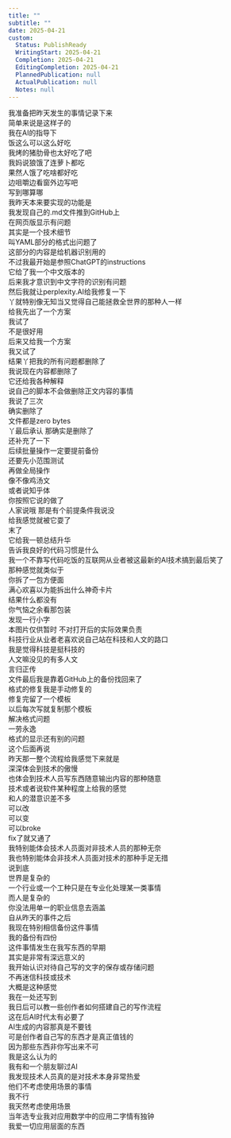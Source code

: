 ```yaml
---  
title: ""  
subtitle: ""  
date: 2025-04-21  
custom:  
  Status: PublishReady  
  WritingStart: 2025-04-21  
  Completion: 2025-04-21  
  EditingCompletion: 2025-04-21  
  PlannedPublication: null  
  ActualPublication: null  
  Notes: null  
---          
```

我准备把昨天发生的事情记录下来        
简单来说是这样子的        
我在AI的指导下          
饭这么可以这么好吃        
我烤的猪肋骨也太好吃了吧        
我妈说狼饿了连萝卜都吃        
果然人饿了吃啥都好吃        
边咀嚼边看窗外边写吧        
写到哪算哪          
我昨天本来要实现的功能是        
我发现自己的.md文件推到GitHub上        
在网页版显示有问题        
其实是一个技术细节        
叫YAML部分的格式出问题了        
这部分的内容是给机器识别用的        
不过我最开始是参照ChatGPT的instructions        
它给了我一个中文版本的        
后来我才意识到中文字符的识别有问题          
然后我就让perplexity.AI给我修复一下        
丫就特别像无知当又觉得自己能拯救全世界的那种人一样        
给我先出了一个方案        
我试了        
不是很好用        
后来又给我一个方案        
我又试了        
结果丫把我的所有问题都删除了        
我说现在内容都删除了        
它还给我各种解释        
说自己的脚本不会做删除正文内容的事情        
我说了三次        
确实删除了        
文件都是zero bytes        
丫最后承认 那确实是删除了        
还补充了一下        
后续批量操作一定要提前备份        
还要先小范围测试        
再做全局操作          
像不像鸡汤文        
或者说知乎体        
你按照它说的做了        
人家说哦 那是有个前提条件我说没        
给我感觉就被它耍了        
末了        
它给我一顿总结升华        
告诉我良好的代码习惯是什么          
我一个不靠写代码吃饭的互联网从业者被这最新的AI技术搞到最后笑了          
那种感觉就类似于        
你拆了一包方便面        
满心欢喜以为能拆出什么神奇卡片        
结果什么都没有        
你气恼之余看那包装        
发现一行小字        
本图片仅供暂时 不对打开后的实际效果负责          
科技行业从业者老喜欢说自己站在科技和人文的路口        
我是觉得科技是挺科技的        
人文嘛没见的有多人文          
言归正传        
文件最后我是靠着GitHub上的备份找回来了        
格式的修复我是手动修复的        
修复完留了一个模板        
以后每次写就复制那个模板        
解决格式问题        
一劳永逸          
格式的显示还有别的问题        
这个后面再说          
昨天那一整个流程给我感觉下来就是        
深深体会到技术的傲慢        
也体会到技术人员写东西随意输出内容的那种随意          
技术或者说软件某种程度上给我的感觉        
和人的潜意识差不多        
可以改        
可以变        
可以broke        
fix了就又通了          
我特别能体会技术人员面对非技术人员的那种无奈        
我也特别能体会非技术人员面对技术的那种手足无措        
说到底        
世界是复杂的        
一个行业或一个工种只是在专业化处理某一类事情        
而人是复杂的        
你没法用单一的职业信息去涵盖          
自从昨天的事件之后        
我现在特别相信备份这件事情        
我的备份有四份          
这件事情发生在我写东西的早期        
其实是非常有深远意义的        
我开始认识对待自己写的文字的保存或存储问题        
不再迷信科技或技术          
大概是这种感觉          
我在一处还写到        
我日后可以教一些创作者如何搭建自己的写作流程        
这在后AI时代太有必要了        
AI生成的内容那真是不要钱        
可是创作者自己写的东西才是真正值钱的        
因为那些东西非你写出来不可        
我是这么认为的          
我有和一个朋友聊过AI        
我发现技术人员真的是对技术本身非常热爱        
他们不考虑使用场景的事情        
我不行        
我天然考虑使用场景        
当年选专业我对应用数学中的应用二字情有独钟        
我爱一切应用层面的东西          
      